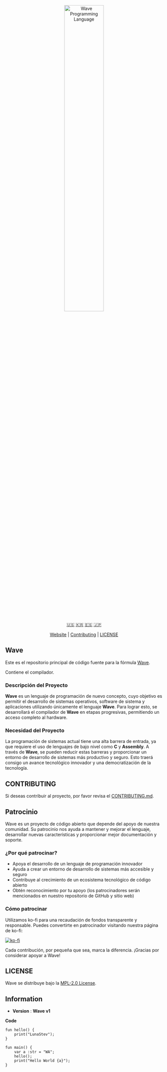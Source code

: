 <div align="center">
  <picture>
    <img alt="Wave Programming Language"
         src="https://wave-lang.dev/assets/img/features/wave.png"
         width="50%">
  </picture>

[🇺🇸][ENGLISH] [🇰🇷][KOREAN] [🇪🇸][SPANISH] [🇯🇵][JAPANESE]

[Website][Wave] | [Contributing] | [LICENSE]

</div>

[Wave]: https://www.wave-lang.dev
[Contributing]: CONTRIBUTING.md
[LICENSE]: LICENSE

[KOREAN]: KOREAN.md
[ENGLISH]: ../../README.md
[SPANISH]: SPANISH.md
[JAPANESE]: JAPANESE.md

## Wave

Este es el repositorio principal de código fuente para la fórmula [Wave].

Contiene el compilador.

### Descripción del Proyecto

**Wave** es un lenguaje de programación de nuevo concepto, cuyo objetivo es permitir el desarrollo de sistemas operativos, software de sistema y aplicaciones utilizando únicamente el lenguaje **Wave**.
Para lograr esto, se desarrollará el compilador de **Wave** en etapas progresivas, permitiendo un acceso completo al hardware.

### Necesidad del Proyecto

La programación de sistemas actual tiene una alta barrera de entrada, ya que requiere el uso de lenguajes de bajo nivel como **C** y **Assembly**.
A través de **Wave**, se pueden reducir estas barreras y proporcionar un entorno de desarrollo de sistemas más productivo y seguro.
Esto traerá consigo un avance tecnológico innovador y una democratización de la tecnología.

## CONTRIBUTING

Si deseas contribuir al proyecto, por favor revisa el [CONTRIBUTING.md][Contributing].


## Patrocinio

Wave es un proyecto de código abierto que depende del apoyo de nuestra comunidad. Su patrocinio nos ayuda a mantener y mejorar el lenguaje, desarrollar nuevas características y proporcionar mejor documentación y soporte.

### ¿Por qué patrocinar?

- Apoya el desarrollo de un lenguaje de programación innovador
- Ayuda a crear un entorno de desarrollo de sistemas más accesible y seguro
- Contribuye al crecimiento de un ecosistema tecnológico de código abierto
- Obtén reconocimiento por tu apoyo (los patrocinadores serán mencionados en nuestro repositorio de GitHub y sitio web)

### Cómo patrocinar

Utilizamos ko-fi para una recaudación de fondos transparente y responsable. Puedes convertirte en patrocinador visitando nuestra página de ko-fi:

[![ko-fi](https://ko-fi.com/img/githubbutton_sm.svg)](https://ko-fi.com/X8X311B3SX)

Cada contribución, por pequeña que sea, marca la diferencia. ¡Gracias por considerar apoyar a Wave!

## LICENSE

Wave se distribuye bajo la [MPL-2.0 License](../../LICENSE).

## Information

- **Version** : **Wave v1**

**Code**

```wave
fun hello() {
    print("LunaStev");
}

fun main() {
    var a :str = "WA";
    hello();
    print("Hello World {a}");
}
```